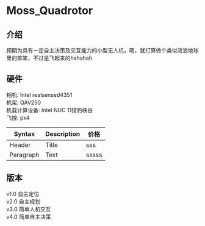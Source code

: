 # Moss_Quadrotor
## 介绍
预期为具有一定自主决策及交互能力的小型无人机，嗯，就打算做个类似流浪地球里的笨笨，不过是飞起来的hahahah

## 硬件
相机: Intel  realsensed4351    
机架: QAV250  
机载计算设备: Intel NUC 11猎豹峡谷  
飞控: px4  


| Syntax | Description | 价格
| --- | ----------- |---------- |
| Header | Title | sss|
| Paragraph | Text |sssss|

## 版本
v1.0 自主定位  
v2.0 自主规划  
v3.0 简单人机交互  
v4.0 简单自主决策  
